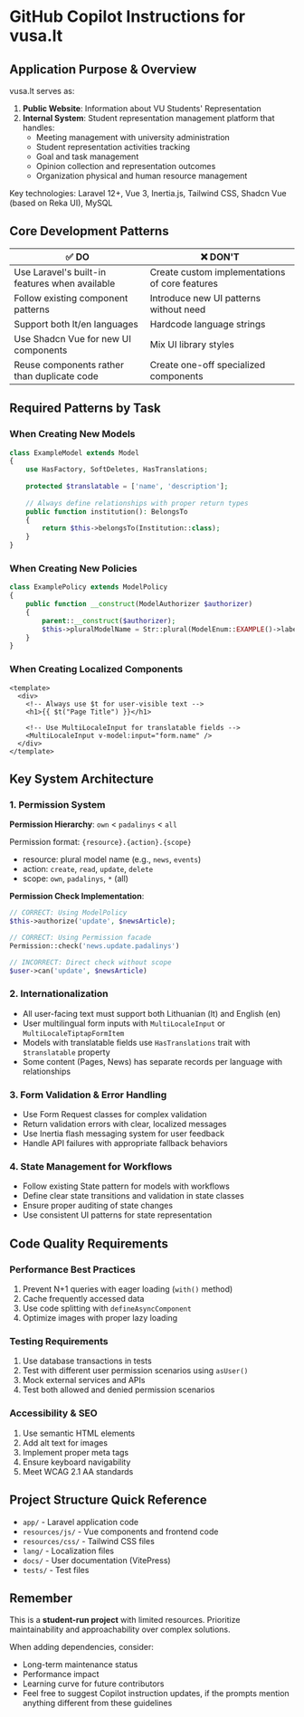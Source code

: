 # GitHub Copilot Instructions for vusa.lt

## Application Purpose & Overview

vusa.lt serves as:
1. **Public Website**: Information about VU Students' Representation
2. **Internal System**: Student representation management platform that handles:
   - Meeting management with university administration
   - Student representation activities tracking
   - Goal and task management
   - Opinion collection and representation outcomes
   - Organization physical and human resource management

Key technologies: Laravel 12+, Vue 3, Inertia.js, Tailwind CSS, Shadcn Vue (based on Reka UI), MySQL

## Core Development Patterns

| ✅ DO                                           | ❌ DON'T                                      |
|------------------------------------------------|-----------------------------------------------|
| Use Laravel's built-in features when available | Create custom implementations of core features |
| Follow existing component patterns             | Introduce new UI patterns without need        |
| Support both lt/en languages                   | Hardcode language strings                     |
| Use Shadcn Vue for new UI components           | Mix UI library styles                         |
| Reuse components rather than duplicate code    | Create one-off specialized components         |

## Required Patterns by Task

### When Creating New Models
```php
class ExampleModel extends Model
{
    use HasFactory, SoftDeletes, HasTranslations;
    
    protected $translatable = ['name', 'description'];
    
    // Always define relationships with proper return types
    public function institution(): BelongsTo
    {
        return $this->belongsTo(Institution::class);
    }
}
```

### When Creating New Policies
```php
class ExamplePolicy extends ModelPolicy
{
    public function __construct(ModelAuthorizer $authorizer)
    {
        parent::__construct($authorizer);
        $this->pluralModelName = Str::plural(ModelEnum::EXAMPLE()->label);
    }
}
```

### When Creating Localized Components
```vue
<template>
  <div>
    <!-- Always use $t for user-visible text -->
    <h1>{{ $t("Page Title") }}</h1>
    
    <!-- Use MultiLocaleInput for translatable fields -->
    <MultiLocaleInput v-model:input="form.name" />
  </div>
</template>
```

## Key System Architecture

### 1. Permission System

**Permission Hierarchy**: `own` < `padalinys` < `all`

Permission format: `{resource}.{action}.{scope}`
- resource: plural model name (e.g., `news`, `events`)
- action: `create`, `read`, `update`, `delete`
- scope: `own`, `padalinys`, `*` (all)

**Permission Check Implementation**:
```php
// CORRECT: Using ModelPolicy
$this->authorize('update', $newsArticle);

// CORRECT: Using Permission facade
Permission::check('news.update.padalinys')

// INCORRECT: Direct check without scope
$user->can('update', $newsArticle)
```

### 2. Internationalization

- All user-facing text must support both Lithuanian (lt) and English (en)
- User multilingual form inputs with `MultiLocaleInput` or `MultiLocaleTiptapFormItem`
- Models with translatable fields use `HasTranslations` trait with `$translatable` property
- Some content (Pages, News) has separate records per language with relationships

### 3. Form Validation & Error Handling

- Use Form Request classes for complex validation
- Return validation errors with clear, localized messages
- Use Inertia flash messaging system for user feedback
- Handle API failures with appropriate fallback behaviors

### 4. State Management for Workflows

- Follow existing State pattern for models with workflows
- Define clear state transitions and validation in state classes
- Ensure proper auditing of state changes
- Use consistent UI patterns for state representation

## Code Quality Requirements

### Performance Best Practices
1. Prevent N+1 queries with eager loading (`with()` method)
2. Cache frequently accessed data
3. Use code splitting with `defineAsyncComponent`
4. Optimize images with proper lazy loading

### Testing Requirements
1. Use database transactions in tests
2. Test with different user permission scenarios using `asUser()`
3. Mock external services and APIs
4. Test both allowed and denied permission scenarios

### Accessibility & SEO
1. Use semantic HTML elements
2. Add alt text for images
3. Implement proper meta tags
4. Ensure keyboard navigability
5. Meet WCAG 2.1 AA standards

## Project Structure Quick Reference

- `app/` - Laravel application code
- `resources/js/` - Vue components and frontend code
- `resources/css/` - Tailwind CSS files
- `lang/` - Localization files
- `docs/` - User documentation (VitePress)
- `tests/` - Test files

## Remember

This is a **student-run project** with limited resources. Prioritize maintainability and approachability over complex solutions.

When adding dependencies, consider:
- Long-term maintenance status
- Performance impact
- Learning curve for future contributors
- Feel free to suggest Copilot instruction updates, if the prompts mention anything
different from these guidelines